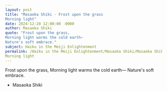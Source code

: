 ```yaml
---
layout: post
title: "Masaoka Shiki - Frost upon the grass
Morning light"
date: 2024-12-28 12:00:00 -0000
author: Masaoka Shiki
quote: "Frost upon the grass,
Morning light warms the cold earth—
Nature's soft embrace."
subject: Haiku in the Meiji Enlightenment
permalink: /Haiku in the Meiji Enlightenment/Masaoka Shiki/Masaoka Shiki - Frost upon the grass
Morning light
---
```


Frost upon the grass,
Morning light warms the cold earth—
Nature's soft embrace.

- Masaoka Shiki
